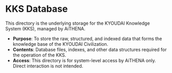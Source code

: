 # KKS Database

This directory is the underlying storage for the KYOUDAI Knowledge System (KKS), managed by AiTHENA.

- **Purpose**: To store the raw, structured, and indexed data that forms the knowledge base of the KYOUDAI Civilization.
- **Contents**: Database files, indexes, and other data structures required for the operation of the KKS.
- **Access**: This directory is for system-level access by AiTHENA only. Direct interaction is not intended.